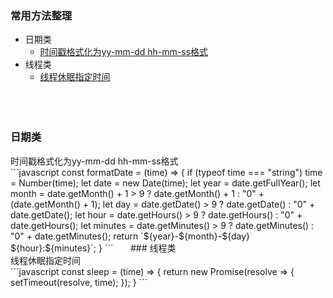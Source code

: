 ### 常用方法整理
* 日期类
    * <a href="#date1">时间戳格式化为yy-mm-dd hh-mm-ss格式</a>
* 线程类
    * <a href="#thread1">线程休眠指定时间</a>
&nbsp;&nbsp;  
&nbsp;&nbsp;  
&nbsp;&nbsp;  
&nbsp;&nbsp;  
### 日期类
<div name="date1">时间戳格式化为yy-mm-dd hh-mm-ss格式</div>
```javascript
const formatDate = (time) => {
    if (typeof time === "string") time = Number(time);
    let date = new Date(time);
    let year = date.getFullYear();
    let month = date.getMonth() + 1 > 9 ? date.getMonth() + 1 : "0" + (date.getMonth() + 1);
    let day = date.getDate() > 9 ? date.getDate() : "0" + date.getDate();
    let hour = date.getHours() > 9 ? date.getHours() : "0" + date.getHours();
    let minutes = date.getMinutes() > 9 ? date.getMinutes() : "0" + date.getMinutes();
    return `${year}-${month}-${day} ${hour}:${minutes}`;
}
```
&nbsp;&nbsp;  
&nbsp;&nbsp;  
### 线程类
<div name="thread1">线程休眠指定时间</div>
```javascript
const sleep = (time) => {
    return new Promise(resolve => {
        setTimeout(resolve, time);
    });
}
```
